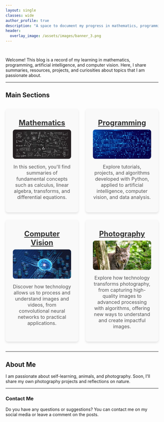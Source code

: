 ```yaml
---
layout: single
classes: wide
author_profile: true
description: "A space to document my progress in mathematics, programming, computer vision, and more."
header:
  overlay_image: /assets/images/banner_3.png
---
```


<head>
  <meta name="viewport" content="width=device-width, initial-scale=1.0">
</head>

<br>
<p>Welcome! This blog is a record of my learning in mathematics, programming, artificial intelligence, and computer vision. Here, I share summaries, resources, projects, and curiosities about topics that I am passionate about.</p>

---

<!-- Inline styles for the grid -->
<style>
/* Grid layout */
.grid-wrapper {
  display: grid;
  grid-template-columns: repeat(2, 1fr); /* Two columns */
  gap: 1.5rem; /* Space between cells */
  margin: 2rem 0;
}

.grid-item {
  text-align: center;
  background: #f9f9f9; /* Light background */
  padding: 1.5rem;
  border-radius: 8px;
  box-shadow: 0 4px 6px rgba(0, 0, 0, 0.1);
}

.grid-item img {
  width: 100%; /* Image takes up 100% of the container */
  max-width: 300px; /* Max image width */
  height: auto; /* Keeps proportion */
  margin: 0 auto 1rem; /* Centers and adds space below */
  display: block;
  border-radius: 8px; /* Rounded corners */
}

.grid-item h3 {
  margin: 0.5rem 0;
  font-size: 1.5rem;
  color: #333;
}

.grid-item p {
  font-size: 1rem;
  color: #555;
}

/* Media query for small screens (less than 768px) */
@media (max-width: 768px) {
  .grid-wrapper {
    grid-template-columns: 1fr; /* One column on small screens */
  }

  .grid-item h3 {
    font-size: 1.2rem; /* Adjust text size */
  }

  .grid-item p {
    font-size: 0.9rem; /* Adjust text size */
  }
}  
</style>

<!-- Main container -->
## Main Sections

<div class="grid-wrapper">
  <!-- Mathematics Section -->
  <div class="grid-item">
    <a href="/mathematics">
    <h3>Mathematics</h3>
    <img src="assets/images/math_img.png" alt="Mathematics">
    </a>
    <p>In this section, you'll find summaries of fundamental concepts such as calculus, linear algebra, transforms, and differential equations.</p>
  </div>

  <!-- Programming Section -->
  <div class="grid-item">
    <a href="/programming">
    <h3>Programming</h3>
    <img src="assets/images/programming_img.png" alt="Programming">
    </a>
    <p>Explore tutorials, projects, and algorithms developed with Python, applied to artificial intelligence, computer vision, and data analysis.</p>
  </div>

  <!-- Computer Vision Section -->
  <div class="grid-item">
    <a href="/computer">
    <h3>Computer Vision</h3>
    <img src="assets/images/computer_img.jpg" alt="Computer Vision">
    </a>
    <p>Discover how technology allows us to process and understand images and videos, from convolutional neural networks to practical applications.</p>
  </div>

  <!-- Photography Section -->
  <div class="grid-item">
    <a href="/photography">
    <h3>Photography</h3>
    <img src="assets/images/photo2_img.jpg" alt="Photography">
    </a>
    <p>Explore how technology transforms photography, from capturing high-quality images to advanced processing with algorithms, offering new ways to understand and create impactful images.</p>
  </div>  
</div>

---

## About Me

I am passionate about self-learning, animals, and photography. Soon, I'll share my own photography projects and reflections on nature.

---

### Contact Me

Do you have any questions or suggestions? You can contact me on my social media or leave a comment on the posts.
